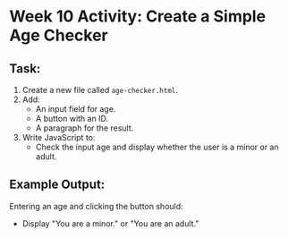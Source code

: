 # Week 10 Activity: Create a Simple Age Checker

## Task:

1. Create a new file called `age-checker.html`.
2. Add:
   - An input field for age.
   - A button with an ID.
   - A paragraph for the result.
3. Write JavaScript to:
   - Check the input age and display whether the user is a minor or an adult.

## Example Output:

Entering an age and clicking the button should:

- Display "You are a minor." or "You are an adult."
